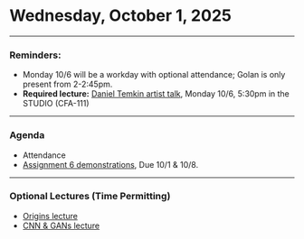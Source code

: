 # Wednesday, October 1, 2025

---

### Reminders:

* Monday 10/6 will be a workday with optional attendance; Golan is only present from 2-2:45pm. 
* **Required lecture:** [Daniel Temkin artist talk](https://studioforcreativeinquiry.org/events/temkin25), Monday 10/6, 5:30pm in the STUDIO (CFA-111)


---

### Agenda 

* Attendance 
* [Assignment 6 demonstrations](../assignments/assignment_6.md), Due 10/1 & 10/8. 


---

### Optional Lectures (Time Permitting)

* [Origins lecture](https://github.com/golanlevin/60-212/blob/main/lectures/origins.md)
* [CNN & GANs lecture](https://github.com/golanlevin/lectures/tree/master/lecture_cnns_and_gans)
